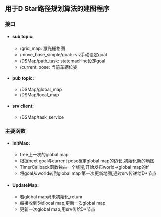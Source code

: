 ## 用于D Star路径规划算法的建图程序
### 接口
- #### sub topic:
  - /grid_map: 激光栅格图
  - /move_base_simple/goal: rviz手动设定goal
  - /DSMap/path_task: statemachine设定goal
  - /current_pose: 当前车辆位姿

- #### pub topic:
  - /DSMap/global_map
  - /DSMap/local_map

- #### srv client:
  - /DSMap/task_service

### 主要函数
- #### InitMap:
  - free上一次的global map
  - 根据next goal与current pose确定global map的边长,初始化新的地图
  - TimerCallback函数独占一个线程,开始发布world->global map的tf
  - 将goal从world转到global map,第一次更新地图,通过srv传递给D*节点

- #### UpdateMap:
  - 若global map尚未初始化,return
  - 每接收到5帧local map,更新一次global map
  - 更新一次global map,用srv传给D*节点
